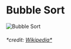 # Bubble Sort
![Bubble Sort](https://upload.wikimedia.org/wikipedia/commons/c/c8/Bubble-sort-example-300px.gif)
###### *credit: [Wikipedia*](https://Wikipedia.org)
